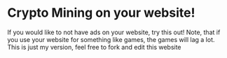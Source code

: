 # Crypto Mining on your website!
If you would like to not have ads on your website, try this out!
Note, that if you use your website for something like games, the games will lag a lot.
This is just my version, feel free to fork and edit this website
